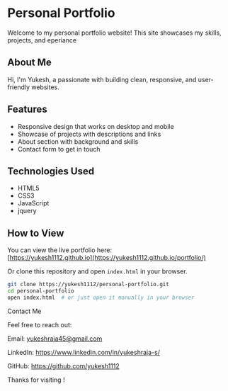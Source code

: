 # Personal Portfolio

Welcome to my personal portfolio website! This site showcases my skills, projects, and eperiance 

## About Me

Hi, I'm Yukesh, a passionate  with  building clean, responsive, and user-friendly websites.

## Features

- Responsive design that works on desktop and mobile
- Showcase of projects with descriptions and links
- About section with background and skills
- Contact form to get in touch

## Technologies Used

- HTML5
- CSS3
- JavaScript
- jquery

## How to View

You can view the live portfolio here:  
[https://yukesh1112.github.io](https://yukesh1112.github.io/portfolio/)  

Or clone this repository and open `index.html` in your browser.

```bash
git clone https://yukesh1112/personal-portfolio.git
cd personal-portfolio
open index.html  # or just open it manually in your browser
```
Contact Me

Feel free to reach out:

Email: yukeshraja45@gmail.com

LinkedIn: https://www.linkedin.com/in/yukeshraja-s/

GitHub: https://github.com/yukesh1112


Thanks for visiting !

